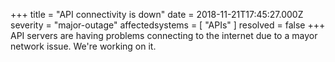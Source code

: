 +++
title = "API connectivity is down"
date = 2018-11-21T17:45:27.000Z
severity = "major-outage"
affectedsystems = [
  "APIs"
]
resolved = false
+++
API servers are having problems connecting to the internet due to a mayor network issue. We're working on it.
